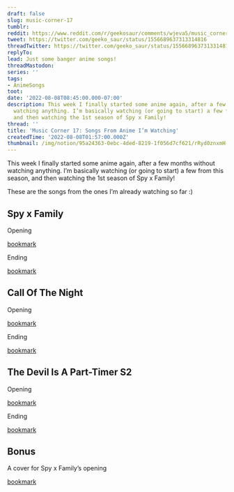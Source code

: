 ```yaml
---
draft: false
slug: music-corner-17
tumblr:
reddit: https://www.reddit.com/r/geekosaur/comments/wjeva5/music_corner_17_songs_from_anime_im_watching/
tweet: https://twitter.com/geeko_saur/status/1556689637313314816
threadTwitter: https://twitter.com/geeko_saur/status/1556689637313314816
replyTo:
lead: Just some banger anime songs!
threadMastodon:
series: ''
tags:
- AnimeSongs
toot:
date: '2022-08-08T08:45:00.000-07:00'
description: This week I finally started some anime again, after a few months without
  watching anything. I’m basically watching (or going to start) a few from this season,
  and then watching the 1st season of Spy x Family!
thread: ''
title: 'Music Corner 17: Songs From Anime I’m Watching'
createdTime: '2022-08-08T01:57:00.000Z'
thumbnail: /img/notion/95a24363-0ebc-4ded-8219-1f056d7cf621/rRyd0znxmH-800.jpeg
---
```


This week I finally started some anime again, after a few months without watching anything. I’m basically watching (or going to start) a few from this season, and then watching the 1st season of Spy x Family!

These are the songs from the ones I’m already watching so far :) 

## Spy x Family

Opening

[bookmark](https://www.youtube.com/watch?v=CbH2F0kXgTY)

Ending

[bookmark](https://www.youtube.com/watch?v=D_Oyplmhhv0)

## Call Of The Night

Opening

[bookmark](https://www.youtube.com/watch?v=HRL5Cp_mPeo)

Ending

[bookmark](https://www.youtube.com/watch?v=F6_zbnfxoBA)

## The Devil Is A Part-Timer S2

Opening

[bookmark](https://www.youtube.com/watch?v=HZRM73rImwc)

Ending

[bookmark](https://www.youtube.com/watch?v=i-GVE4lpKkU)

## Bonus

A cover for Spy x Family’s opening

[bookmark](https://www.youtube.com/watch?v=a66UgOlQhHE)